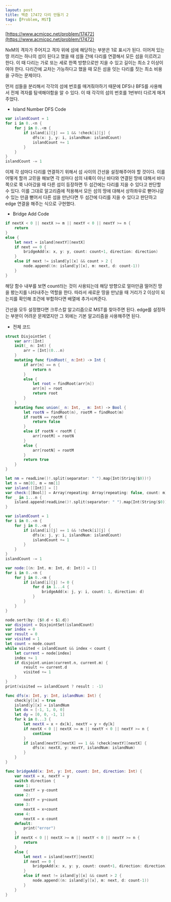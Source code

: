 ```yaml
---
layout: post
title: 백준 17472 다리 만들기 2
tags: [Problem, MST]
---
```


[https://www.acmicpc.net/problem/17472](https://www.acmicpc.net/problem/17472)

NxM의 격자가 주어지고 격자 위에 섬에 해당하는 부분은 1로 표시가 된다. 이어져 있는 땅 끼리는 하나의 섬이 된다고 했을 때 섬들 간에 다리를 연결해서 모든 섬을 이르려고 한다. 이 때 다리는 가로 또는 세로 한쪽 방향으로만 지을 수 있고 길이는 최소 2 이상이여야 한다. 다리간에 교차는 가능하다고 했을 때 모든 섬을 잇는 다리를 짓는 최소 비용을 구하는 문제이다.  

먼저 섬들을 분리해서 각각의 섬에 번호를 매겨줘야하기 때문에 DFS나 BFS를 사용해서 전체 격자를 탐색해야함을 알 수 있다. 이 때 각각의 섬의 번호를 1번부터 다르게 매겨주었다.  
- Island Number DFS Code



```swift
var islandCount = 1
for i in 0..<n {
    for j in 0..<m {
        if island[i][j] == 1 && !check[i][j] {
            dfs(x: j, y: i, islandNum: islandCount)
            islandCount += 1
        }
    }
}
islandCount -= 1
```
이제 각 섬마다 다리를 연결하기 위해서 섬 사이의 간선을 설정해주어야 할 것이다. 이를 어떻게 할까 고민을 해보면 각 섬마다 섬의 내륙이 아닌 바다와 연결된 땅에 대해서 바다쪽으로 쭉 나아갔을 때 다른 섬이 등장하면 두 섬간에는 다리를 지을 수 있다고 판단할 수 있다. 이를 그대로 알고리즘에 적용해서 모든 섬의 땅에 대해서 상하좌우로 뻗어나갈 수 있는 만큼 뻗어서 다른 섬을 만난다면 두 섬간에 다리를 지을 수 있다고 판단하고 edge 연결을 해주는 식으로 구현했다.  

- Bridge Add Code



```swift
if nextX < 0 || nextX >= m || nextY < 0 || nextY >= n {
    return
}
else {
    let next = island[nextY][nextX]
    if next == 0 {
        bridgeAdd(x: x, y: y, count: count+1, direction: direction)
    }
    else if next != island[y][x] && count > 2 {
        node.append((n: island[y][x], m: next, d: count-1))
    }
}
```
해당 함수 내부를 보면 count라는 것이 사용되는데 해당 방향으로 얼마만큼 떨어진 땅을 봤는지를 나타내주는 역할을 한다. 따라서 새로운 땅을 만났을 때 거리가 2 이상이 되는지를 확인해 조건에 부합하다면 배열에 추가시켜준다.  

간선을 모두 설정했다면 크루스칼 알고리즘으로 MST를 찾아주면 된다. edge를 설정하는 부분이 어려운 문제였지만 그 외에는 기본 알고리즘을 사용해주면 된다.  

- 전체 코드



```swift
struct DisjointSet {
    var arr:[Int]
    init(_ n: Int) {
        arr = [Int](0...n)
    }
    mutating func findRoot(_ n:Int) -> Int {
        if arr[n] == n {
            return n
        }
        else {
            let root = findRoot(arr[n])
            arr[n] = root
            return root
        }
    }
    mutating func union(_ n: Int, _ m: Int) -> Bool {
        let rootN = findRoot(n), rootM = findRoot(m)
        if rootN == rootM {
            return false
        }
        else if rootN < rootM {
            arr[rootM] = rootN
        }
        else {
            arr[rootN] = rootM
        }
        return true
    }
}

let nm = readLine()!.split(separator: " ").map{Int(String($0))!}
let n = nm[0], m = nm[1]
var island:[[Int]] = []
var check:[[Bool]] = Array(repeating: Array(repeating: false, count: m), count: n)
for _ in 1...n {
    island.append(readLine()!.split(separator: " ").map{Int(String($0))!})
}

var islandCount = 1
for i in 0..<n {
    for j in 0..<m {
        if island[i][j] == 1 && !check[i][j] {
            dfs(x: j, y: i, islandNum: islandCount)
            islandCount += 1
        }
    }
}
islandCount -= 1

var node:[(n: Int, m: Int, d: Int)] = []
for i in 0..<n {
    for j in 0..<m {
        if island[i][j] != 0 {
            for d in 1...4 {
                bridgeAdd(x: j, y: i, count: 1, direction: d)
            }
        }
    }
}

node.sort(by: {$0.d < $1.d})
var disjoint = DisjointSet(islandCount)
var index = 0
var result = 0
var visited = 1
let count = node.count
while visited < islandCount && index < count {
    let current = node[index]
    index += 1
    if disjoint.union(current.n, current.m) {
        result += current.d
        visited += 1
    }
}
print(visited == islandCount ? result : -1)

func dfs(x: Int, y: Int, islandNum: Int) {
    check[y][x] = true
    island[y][x] = islandNum
    let dx = [-1, 1, 0, 0]
    let dy = [0, 0, -1, 1]
    for k in 0...3 {
        let nextX = x + dx[k], nextY = y + dy[k]
        if nextX < 0 || nextX >= m || nextY < 0 || nextY >= n {
            continue
        }
        if island[nextY][nextX] == 1 && !check[nextY][nextX] {
            dfs(x: nextX, y: nextY, islandNum: islandNum)
        }
    }
}

func bridgeAdd(x: Int, y: Int, count: Int, direction: Int) {
    var nextX = x, nextY = y
    switch direction {
    case 1:
        nextY = y-count
    case 2:
        nextY = y+count
    case 3:
        nextX = x+count
    case 4:
        nextX = x-count
    default:
        print("error")
    }
    if nextX < 0 || nextX >= m || nextY < 0 || nextY >= n {
        return
    }
    else {
        let next = island[nextY][nextX]
        if next == 0 {
            bridgeAdd(x: x, y: y, count: count+1, direction: direction)
        }
        else if next != island[y][x] && count > 2 {
            node.append((n: island[y][x], m: next, d: count-1))
        }
    }
}
```

